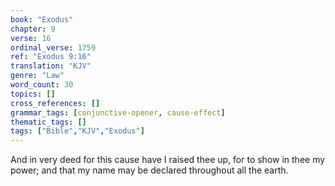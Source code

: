```yaml
---
book: "Exodus"
chapter: 9
verse: 16
ordinal_verse: 1759
ref: "Exodus 9:16"
translation: "KJV"
genre: "Law"
word_count: 30
topics: []
cross_references: []
grammar_tags: [conjunctive-opener, cause-effect]
thematic_tags: []
tags: ["Bible","KJV","Exodus"]
---
```

And in very deed for this cause have I raised thee up, for to show in thee my power; and that my name may be declared throughout all the earth.
